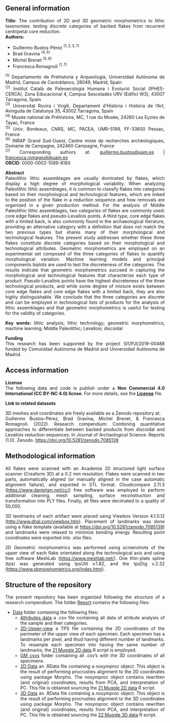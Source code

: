 <div align="justify">

## **General information**

**Title:** The contribution of 2D and 3D geometric morphometrics to
lithic taxonomies: testing discrete categories of backed flakes from
recurrent centripetal core reduction.  
**Authors:**

- Guillermo Bustos-Pérez $^{(1,2,3,7)}$  
- Brad Gravina $^{(4,5)}$  
- Michel Brenet $^{(5, 6)}$  
- Francesca Romagnoli $^{(1,7)}$

$^{(1)}$ Departamento de Prehistoria y Arqueología, Universidad Autónoma
de Madrid, Campus de Cantoblanco, 28049, Madrid, Spain  
$^{(2)}$ Institut Català de Paleoecologia Humana i Evolució Social
(IPHES-CERCA), Zona Educacional 4, Campus Sescelades URV (Edifici W3),
43007 Tarragona, Spain  
$^{(3)}$ Universitat Rovira i Virgili, Departament d’Història i Història
de l’Art, Avinguda de Catalunya 35, 43002 Tarragona, Spain  
$^{(4)}$ Musée national de Préhistoire, MC, 1 rue du Musée, 24260 Les
Eyzies de Tayac, France  
$^{(5)}$ Univ. Bordeaux, CNRS, MC, PACEA, UMR-5199, FF-33600 Pessac,
France  
$^{(6)}$ INRAP Grand Sud-Ouest, Centre mixte de recherches
archéologiques, Domaine de Campagne, 242460 Campagne, France  
$^{(7)}$ Corresponding authors at: <guillermo.bustos@uam.es> \|
<francesca.romagnoli@uam.es>  
**ORCID**: 0000-0002-1089-818X

**Abstract**  
Paleolithic lithic assemblages are usually dominated by flakes, which
display a high degree of morphological variability. When analyzing
Paleolithic lithic assemblages, it is common to classify flakes into
categories based on their morphological and technological features,
which are linked to the position of the flake in a reduction sequence
and how removals are organized in a given production method. For the
analysis of Middle Paleolithic lithic assemblages, two categories of
flakes are commonly used: core edge flakes and pseudo-Levallois points.
A third type, core edge flakes with a limited back, is also commonly
found in the archaeological literature, providing an alternative
category with a definition that does not match the two previous types
but shares many of their morphological and technological features. The
present study addresses whether these three flakes constitute discrete
categories based on their morphological and technological attributes.
Geometric morphometrics are employed on an experimental set composed of
the three categories of flakes to quantify morphological variation.
Machine learning models and principal components biplots are used to
test the discreteness of the categories. The results indicate that
geometric morphometrics succeed in capturing the morphological and
technological features that characterize each type of product.
Pseudo-Levallois points have the highest discreteness of the three
technological products, and while some degree of mixture exists between
core edge flakes and core edge flakes with a limited back, they are also
highly distinguishable. We conclude that the three categories are
discrete and can be employed in technological lists of products for the
analysis of lithic assemblages and that geometric morphometrics is
useful for testing for the validity of categories.

**Key words:** lithic analysis; lithic technology; geometric
morphometrics; machine learning; Middle Paleolithic; Levallois;
discoidal

**Funding**  
This research has been supported by the project SI1/PJI/2019-00488
funded by Comunidad Autónoma de Madrid and Universidad Autónoma de
Madrid.

## **Access information**

**License**  
The following data and code is publish under a **Non Commercial 4.0
International (CC BY-NC 4.0) licnse**. For more details, see the
[**License**](License.md) file.

**Link to related datasets**

3D meshes and coordinates are freely available as a Zenodo repository
at:  
Guillermo Bustos-Pérez, Brad Gravina, Michel Brenet, & Francesca
Romagnoli. (2022). Research compendium: Combining quantitative
approaches to differentiate between backed products from discoidal and
Levallois reduction sequences. In Journal of Archaological Science:
Reports (1.0). Zenodo. <https://doi.org/10.5281/zenodo.7085139>

## **Methodological information**

All flakes were scanned with an Academia 20 structured light surface
scanner (Creaform 3D) at a 0.2 mm resolution. Flakes were scanned in two
parts, automatically aligned (or manually aligned in the case automatic
alignment failure), and exported in STL format. Cloudcompare 2.11.3
(<https://www.danielgm.net/cc/>) free software was employed to perform
additional cleaning, mesh sampling, surface reconstruction and
transformation into PLY files. Finally, all files were decimated to a
quality of 50,000.

3D landmarks of each artifact were placed using Viewbox Version 4.1.0.12
(<http://www.dhal.com/viewbox.htm>). Placement of landmarks was done
using a flake template (available at
<https://doi.org/10.5281/zenodo.7085139>) and landmarks were relaxed to
minimize bending energy. Resulting point coordinates were exported into
.xlsx files.

2D Geometric morphometrics was performed using screenshots of the upper
view of each flake orientated along the technological axis and using
free software MeshLab (<https://www.meshlab.net/>). One thin-plate
spline (tps) was generated using tpsUtil v.1.82, and the tpsDig v.2.32
(<https://www.sbmorphometrics.org/index.html>).

## **Structure of the repository**

The present repository has been organized following the structure of a
research compendium. The folder [Report](Report) contains the following
files:

- [Data](Report/Data) folder containing the following files:
  - [Attributes data](Report/Data/Attributes%20data.csv) a .csv file
    containing all data of atribute analysis of the sample and their
    categories.  
  - [2D-Upper-view](Report/Data/Attributes%20data.TPS) a TPS file
    containing the 2D coordinates of the perimeter of the upper view of
    each specimen. Each specimen has a landmarks per pixel, and thud
    having different number of landmarks. To resample each specimen into
    having the same number of landmarks, the [21 Muggle 2D
    data](Report/Scripts/21%20Muggle%202D%20data.R) R script is
    employed.  
  - [GM csvs](Report/Data/GM%20csvs) folder containing all .csv’s with
    the 3D coordinates of all specimens.  
  - [2D Data](Report/Data/2D%20data.RData) an .RData file containing a
    *nosymproc* object. This object is the result of performing
    procrusties alignment to the 2D coordinates using package Morpho.
    The *nosymproc* object contains rewritten (and original)
    coordinates, results from PCA, and interpretation of PC. This file
    is obtained sourcing the [21 Muggle 2D
    data](Report/Scripts/21%20Muggle%202D%20data.R) R script.  
  - [3D Data](Report/Data/3D%20data.RData) an .RData file containing a
    *nosymproc* object. This object is the result of performing
    procrusties alignment to the 3D coordinates using package Morpho.
    The *nosymproc* object contains rewritten (and original)
    coordinates, results from PCA, and interpretation of PC. This file
    is obtained sourcing the [22 Muggle 3D
    data](Report/Scripts/22%20Muggle%203D%20data.R) R script.

</div>
